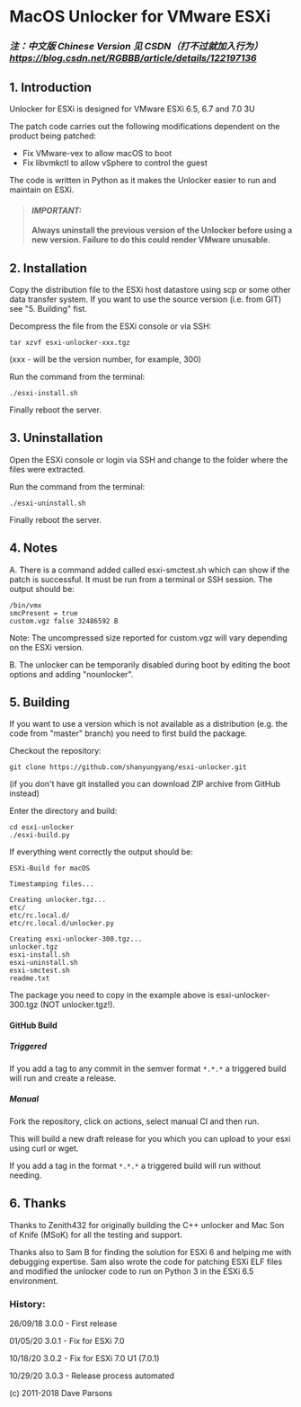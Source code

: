 # MacOS Unlocker for VMware ESXi

### *注：中文版 Chinese Version 见 CSDN（打不过就加入行为）https://blog.csdn.net/RGBBB/article/details/122197136*

## 1. Introduction

Unlocker  for ESXi is designed for VMware ESXi 6.5, 6.7 and 7.0 3U

The patch code carries out the following modifications dependent on the product
being patched:

* Fix VMware-vex to allow macOS to boot
* Fix libvmkctl to allow vSphere to control the guest

The code is written in Python as it makes the Unlocker easier to run and
maintain on ESXi.

> #### ***IMPORTANT:***
>
> **Always uninstall the previous version of the Unlocker before using a new version. Failure to do this could render VMware unusable.** 

## 2. Installation

Copy the distribution file to the ESXi host datastore using scp or some other data transfer system. If you want to use the source version (i.e. from GIT) see "5. Building" fist.

Decompress the file from the ESXi console or via SSH:

    tar xzvf esxi-unlocker-xxx.tgz

(xxx - will be the version number, for example, 300)

Run the command from the terminal:

    ./esxi-install.sh

Finally reboot the server.

## 3. Uninstallation

Open the ESXi console or login via SSH and change to the folder where the files were extracted.

Run the command from the terminal:

    ./esxi-uninstall.sh

Finally reboot the server.

## 4. Notes

A. There is a command added called esxi-smctest.sh which can show if the patch is successful. It must be run from a
terminal or SSH session. The output should be:

```
/bin/vmx
smcPresent = true
custom.vgz false 32486592 B
```

Note: The uncompressed size reported for custom.vgz will vary depending on the ESXi version.

B. The unlocker can be temporarily disabled during boot by editing the boot options and adding "nounlocker".

## 5. Building

If you want to use a version which is not available as a distribution (e.g. the code from "master" branch) you need to first build the package.

Checkout the repository:

    git clone https://github.com/shanyungyang/esxi-unlocker.git

(if you don't have git installed you can download ZIP archive from GitHub instead)

Enter the directory and build:

    cd esxi-unlocker
    ./esxi-build.py

If everything went correctly the output should be:

    ESXi-Build for macOS
    
    Timestamping files...
    
    Creating unlocker.tgz...
    etc/
    etc/rc.local.d/
    etc/rc.local.d/unlocker.py
    
    Creating esxi-unlocker-300.tgz...
    unlocker.tgz
    esxi-install.sh
    esxi-uninstall.sh
    esxi-smctest.sh
    readme.txt

The package you need to copy in the example above is esxi-unlocker-300.tgz (NOT unlocker.tgz!).

#### GitHub Build

##### Triggered

If you add a tag to any commit in the semver format `*.*.*` a triggered build will run and create a release.

##### Manual

Fork the repository, click on actions, select manual CI and then run.

This will build a new draft release for you which you can upload to your esxi using curl or wget.

If you add a tag in the format `*.*.*` a triggered build will run without needing.

## 6. Thanks

Thanks to Zenith432 for originally building the C++ unlocker and Mac Son of Knife (MSoK) for all the testing and support.

Thanks also to Sam B for finding the solution for ESXi 6 and helping me with debugging expertise. Sam also wrote the code for patching ESXi ELF files and modified the unlocker code to run on Python 3 in the ESXi 6.5 environment.

### History:

26/09/18 3.0.0 - First release

01/05/20 3.0.1 - Fix for ESXi 7.0

10/18/20 3.0.2 - Fix for ESXi 7.0 U1 (7.0.1)

10/29/20 3.0.3 - Release process automated

(c) 2011-2018 Dave Parsons
